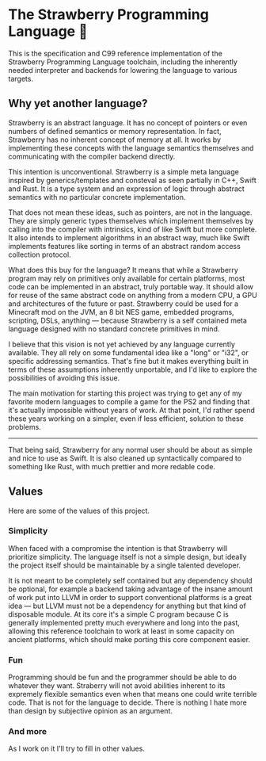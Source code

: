 # The Strawberry Programming Language 🍓

This is the specification and C99 reference implementation of the Strawberry Programming Language
toolchain, including the inherently needed interpreter and backends for lowering the language to various targets.

## Why yet another language?

Strawberry is an abstract language. It has no concept of pointers or even numbers of defined semantics
or memory representation. In fact, Strawberry has no inherent concept of memory at all. It works by implementing
these concepts with the language semantics themselves and communicating with the compiler backend directly.

This intention is unconventional. Strawberry is a simple meta language inspired by generics/templates and consteval
as seen partially in C++, Swift and Rust. It is a type system and an expression of logic
through abstract semantics with no particular concrete implementation.

That does not mean these ideas, such as pointers, are not in the language. They are simply generic types themselves
which implement themselves by calling into the compiler with intrinsics, kind of like Swift but more complete.
It also intends to implement algorithms in an abstract way, much like Swift implements features like sorting
in terms of an abstract random access collection protocol.

What does this buy for the language? It means that while a Strawberry program may rely on primitives
only available for certain platforms, most code can be implemented in an abstract, truly portable way. It should
allow for reuse of the same abstract code on anything from a modern CPU, a GPU and architectures of the future or past.
Strawberry could be used for a Minecraft mod on the JVM, an 8 bit NES game, embedded programs, scripting, DSLs,
anything — because Strawberry is a self contained meta language designed with no standard concrete primitives in mind.

I believe that this vision is not yet achieved by any language currently available. They all rely on some fundamental
idea like a "long" or "i32", or specific addressing semantics. That's fine but it makes everything built in terms
of these assumptions inherently unportable, and I'd like to explore the possibilities of avoiding this issue.

The main motivation for starting this project was trying to get any of my favorite modern languages to compile
a game for the PS2 and finding that it's actually impossible without years of work. At that point, I'd rather spend
these years working on a simpler, even if less efficient, solution to these problems.

---

That being said, Strawberry for any normal user should be about as simple and nice to use as Swift.
It is also cleaned up syntactically compared to something like Rust, with much prettier and more redable code.

## Values

Here are some of the values of this project.

### Simplicity

When faced with a compromise the intention is that Strawberry will prioritize simplicity. The language itself
is not a simple design, but ideally the project itself should be maintainable by a single talented developer.

It is not meant to be completely self contained but any dependency should be optional, for example a backend
taking advantage of the insane amount of work put into LLVM in order to support conventional platforms is a great idea —
but LLVM must not be a dependency for anything but that kind of disposable module. At its core it's a simple C program
because C is generally implemented pretty much everywhere and long into the past, allowing this reference toolchain
to work at least in some capacity on ancient platforms, which should make porting this core component easier.

### Fun

Programming should be fun and the programmer should be able to do whatever they want. Straberry will not avoid abilities
inherent to its expremely flexible semantics even when that means one could write terrible code. That is not for
the language to decide. There is nothing I hate more than design by subjective opinion as an argument.

### And more

As I work on it I'll try to fill in other values.
